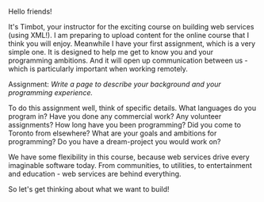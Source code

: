 Hello friends!

It's Timbot, your instructor for the exciting course on building web services (using XML!). I am preparing to upload content for the online course that I think you will enjoy. Meanwhile I have your first assignment, which is a very simple one. It is designed to help me get to know you and your programming ambitions. And it will open up communication between us - which is particularly important when working remotely.

Assignment: *Write a page to describe your background and your programming experience.*

To do this assignment well, think of specific details. What languages do you program in? Have you done any commercial work? Any volunteer assignments? How long have you been programming? Did you come to Toronto from elsewhere? What are your goals and ambitions for programming? Do you have a dream-project you would work on?

We have some flexibility in this course, because web services drive every imaginable software today. From communities, to utilities, to entertainment and education - web services are behind everything.

So let's get thinking about what we want to build!